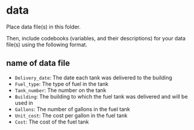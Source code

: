 # data

Place data file(s) in this folder.

Then, include codebooks (variables, and their descriptions) for your data file(s)
using the following format.

## name of data file

- `Delivery_date`: The date each tank was delivered to the building
- `Fuel_type`: The type of fuel in the tank
- `Tank_number`: The number on the tank
- `Building`: The building to which the fuel tank was delivered and will be used in
- `Gallons`: The number of gallons in the fuel tank
- `Unit_cost`: The cost per gallon in the fuel tank
- `Cost`: The cost of the fuel tank
